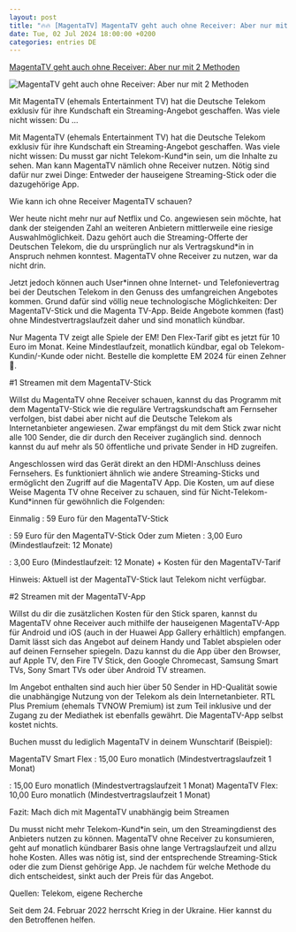 ```yaml
---
layout: post
title: "🔥🔥 [MagentaTV] MagentaTV geht auch ohne Receiver: Aber nur mit 2 Methoden"
date: Tue, 02 Jul 2024 18:00:00 +0200
categories: entries DE
---
```

[MagentaTV geht auch ohne Receiver: Aber nur mit 2 Methoden](https://www.futurezone.de/entertainment/streaming/article229010509/magenta-tv-ohne-receiver-2-methoden.html)

![MagentaTV geht auch ohne Receiver: Aber nur mit 2 Methoden](https://www.futurezone.de/wp-content/uploads/sites/11/2021/09/magenta-tv-auf-mehreren-fernsehern.jpg)

Mit MagentaTV (ehemals Entertainment TV) hat die Deutsche Telekom exklusiv für ihre Kundschaft ein Streaming-Angebot geschaffen. Was viele nicht wissen: Du ...

Mit MagentaTV (ehemals Entertainment TV) hat die Deutsche Telekom exklusiv für ihre Kundschaft ein Streaming-Angebot geschaffen. Was viele nicht wissen: Du musst gar nicht Telekom-Kund*in sein, um die Inhalte zu sehen. Man kann MagentaTV nämlich ohne Receiver nutzen. Nötig sind dafür nur zwei Dinge: Entweder der hauseigene Streaming-Stick oder die dazugehörige App.

Wie kann ich ohne Receiver MagentaTV schauen?

Wer heute nicht mehr nur auf Netflix und Co. angewiesen sein möchte, hat dank der steigenden Zahl an weiteren Anbietern mittlerweile eine riesige Auswahlmöglichkeit. Dazu gehört auch die Streaming-Offerte der Deutschen Telekom, die du ursprünglich nur als Vertragskund*in in Anspruch nehmen konntest. MagentaTV ohne Receiver zu nutzen, war da nicht drin.

Jetzt jedoch können auch User*innen ohne Internet- und Telefonievertrag bei der Deutschen Telekom in den Genuss des umfangreichen Angebotes kommen. Grund dafür sind völlig neue technologische Möglichkeiten: Der MagentaTV-Stick und die Magenta TV-App. Beide Angebote kommen (fast) ohne Mindestvertragslaufzeit daher und sind monatlich kündbar.

Nur Magenta TV zeigt alle Spiele der EM! Den Flex-Tarif gibt es jetzt für 10 Euro im Monat. Keine Mindestlaufzeit, monatlich kündbar, egal ob Telekom-Kundin/-Kunde oder nicht. Bestelle die komplette EM 2024 für einen Zehner 🛒.

#1 Streamen mit dem MagentaTV-Stick

Willst du MagentaTV ohne Receiver schauen, kannst du das Programm mit dem MagentaTV-Stick wie die reguläre Vertragskundschaft am Fernseher verfolgen, bist dabei aber nicht auf die Deutsche Telekom als Internetanbieter angewiesen. Zwar empfängst du mit dem Stick zwar nicht alle 100 Sender, die dir durch den Receiver zugänglich sind. dennoch kannst du auf mehr als 50 öffentliche und private Sender in HD zugreifen.

Angeschlossen wird das Gerät direkt an den HDMI-Anschluss deines Fernsehers. Es funktioniert ähnlich wie andere Streaming-Sticks und ermöglicht den Zugriff auf die MagentaTV App. Die Kosten, um auf diese Weise Magenta TV ohne Receiver zu schauen, sind für Nicht-Telekom-Kund*innen für gewöhnlich die Folgenden:

Einmalig : 59 Euro für den MagentaTV-Stick

: 59 Euro für den MagentaTV-Stick Oder zum Mieten : 3,00 Euro (Mindestlaufzeit: 12 Monate)

: 3,00 Euro (Mindestlaufzeit: 12 Monate) + Kosten für den MagentaTV-Tarif

Hinweis: Aktuell ist der MagentaTV-Stick laut Telekom nicht verfügbar.

#2 Streamen mit der MagentaTV-App

Willst du dir die zusätzlichen Kosten für den Stick sparen, kannst du MagentaTV ohne Receiver auch mithilfe der hauseigenen MagentaTV-App für Android und iOS (auch in der Huawei App Gallery erhältlich) empfangen. Damit lässt sich das Angebot auf deinem Handy und Tablet abspielen oder auf deinen Fernseher spiegeln. Dazu kannst du die App über den Browser, auf Apple TV, den Fire TV Stick, den Google Chromecast, Samsung Smart TVs, Sony Smart TVs oder über Android TV streamen.

Im Angebot enthalten sind auch hier über 50 Sender in HD-Qualität sowie die unabhängige Nutzung von der Telekom als dein Internetanbieter. RTL Plus Premium (ehemals TVNOW Premium) ist zum Teil inklusive und der Zugang zu der Mediathek ist ebenfalls gewährt. Die MagentaTV-App selbst kostet nichts.

Buchen musst du lediglich MagentaTV in deinem Wunschtarif (Beispiel):

MagentaTV Smart Flex : 15,00 Euro monatlich (Mindestvertragslaufzeit 1 Monat)

: 15,00 Euro monatlich (Mindestvertragslaufzeit 1 Monat) MagentaTV Flex: 10,00 Euro monatlich (Mindestvertragslaufzeit 1 Monat)

Fazit: Mach dich mit MagentaTV unabhängig beim Streamen

Du musst nicht mehr Telekom-Kund*in sein, um den Streamingdienst des Anbieters nutzen zu können. MagentaTV ohne Receiver zu konsumieren, geht auf monatlich kündbarer Basis ohne lange Vertragslaufzeit und allzu hohe Kosten. Alles was nötig ist, sind der entsprechende Streaming-Stick oder die zum Dienst gehörige App. Je nachdem für welche Methode du dich entscheidest, sinkt auch der Preis für das Angebot.

Quellen: Telekom, eigene Recherche

Seit dem 24. Februar 2022 herrscht Krieg in der Ukraine. Hier kannst du den Betroffenen helfen.

